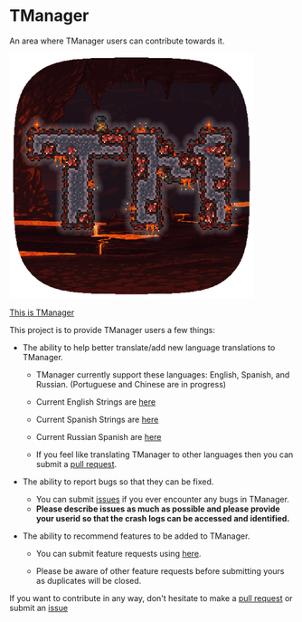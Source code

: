 # TManager
An area where TManager users can contribute towards it.

![TManager Icon](tm-icon.png)

[This is TManager](https://jbro129.com/tm/)

This project is to provide TManager users a few things: 

- The ability to help better translate/add new language translations to TManager.

    - TManager currently support these languages: English, Spanish, and Russian. (Portuguese and Chinese are in progress)
  
    - Current English Strings are [here](https://github.com/jbro129/tmanager/blob/main/translate/values/strings.xml)
  
    - Current Spanish Strings are [here](https://github.com/jbro129/tmanager/blob/main/translate/values-es/strings.xml)
  
    - Current Russian Spanish are [here](https://github.com/jbro129/tmanager/blob/main/translate/values-ru/strings.xml)

    - If you feel like translating TManager to other languages then you can submit a [pull request](https://github.com/jbro129/tmanager/pulls).

- The ability to report bugs so that they can be fixed.
  
  - You can submit [issues](https://github.com/jbro129/tmanager/issues) if you ever encounter any bugs in TManager.
  - **Please describe issues as much as possible and please provide your userid so that the crash logs can be accessed and identified.**

- The ability to recommend features to be added to TManager.
    
    - You can submit feature requests using [here](https://github.com/jbro129/tmanager/issues).
    
    - Please be aware of other feature requests before submitting yours as duplicates will be closed.


If you want to contribute in any way, don't hesitate to make a [pull request](https://github.com/jbro129/tmanager/pulls) or submit an [issue](https://github.com/jbro129/tmanager/issues)
